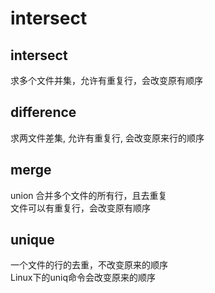 # intersect

## intersect
求多个文件并集，允许有重复行，会改变原有顺序

## difference
求两文件差集, 允许有重复行, 会改变原来行的顺序

## merge
union 合并多个文件的所有行，且去重复   
文件可以有重复行，会改变原有顺序  

## unique
一个文件的行的去重，不改变原来的顺序  
Linux下的uniq命令会改变原来的顺序  

